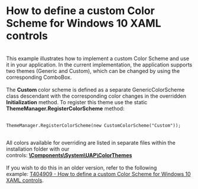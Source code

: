 # How to define a custom Color Scheme for Windows 10 XAML controls


<br>This example illustrates how to implement a custom Color Scheme and use it in your application. In the current implementation, the application supports two themes (Generic and Custom), which can be changed by using the corresponding ComboBox. <br><br>The <strong>Custom </strong>color scheme is defined as a separate GenericColorScheme class descendant with the corresponding color changes in the overridden <strong>Initialization</strong> method. To register this theme use the static <strong>ThemeManager.RegisterColorScheme</strong> method: <br><br>


```xaml
ThemeManager.RegisterColorScheme(new CustomColorScheme("Custom"));
```


<br>All colors available for overriding are listed in separate files within the installation folder with our controls: <DevExpress Installation Folder><strong><u>\Components\System\UAP\ColorThemes<br><br></u></strong>If you wish to do this in an older version, refer to the following example: <a href="https://www.devexpress.com/Support/Center/p/T404909">T404909 - How to define a custom Color Scheme for Windows 10 XAML controls</a>. 
